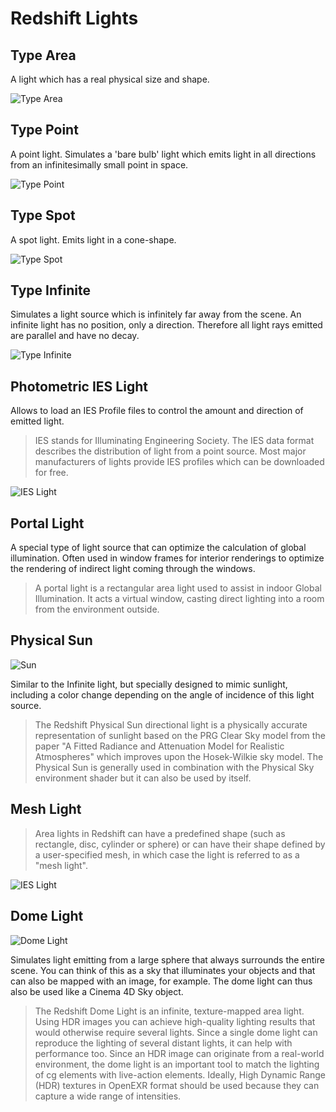 # Redshift Lights

## Type Area

A light which has a real physical size and shape.

![Type Area](assets/redshift-lights-type-area.png)

## Type Point

A point light. Simulates a 'bare bulb' light which emits light in all directions from an infinitesimally small point in space.

![Type Point](assets/redshift-lights-type-point.png)

## Type Spot

A spot light. Emits light in a cone-shape.

![Type Spot](assets/redshift-lights-type-spot.png)

## Type Infinite

Simulates a light source which is infinitely far away from the scene. An infinite light has no position, only a direction. Therefore all light rays emitted are parallel and have no decay.

![Type Infinite](assets/redshift-lights-type-infinite.png)

## Photometric IES Light

Allows to load an IES Profile files to control the amount and direction of emitted light.

> IES stands for Illuminating Engineering Society. The IES data format describes the distribution of light from a point source. Most major manufacturers of lights provide IES profiles which can be downloaded for free.

![IES Light](assets/redshift-lights-ies.png)

## Portal Light

A special type of light source that can optimize the calculation of global illumination. Often used in window frames for interior renderings to optimize the rendering of indirect light coming through the windows.

> A portal light is a rectangular area light used to assist in indoor Global Illumination. It acts a virtual window, casting direct lighting into a room from the environment outside.

## Physical Sun

![Sun](assets/redshift-lights-sun.png)

Similar to the Infinite light, but specially designed to mimic sunlight, including a color change depending on the angle of incidence of this light source.

> The Redshift Physical Sun directional light is a physically accurate representation of sunlight based on the PRG Clear Sky model from the paper "A Fitted Radiance and Attenuation Model for Realistic Atmospheres" which improves upon the Hosek-Wilkie sky model. The Physical Sun is generally used in combination with the Physical Sky environment shader but it can also be used by itself.

## Mesh Light

> Area lights in Redshift can have a predefined shape (such as rectangle, disc, cylinder or sphere) or can have their shape defined by a user-specified mesh, in which case the light is referred to as a "mesh light".

![IES Light](assets/redshift-lights-mesh.png)

## Dome Light

![Dome Light](assets/redshift-lights-dome.png)

Simulates light emitting from a large sphere that always surrounds the entire scene. You can think of this as a sky that illuminates your objects and that can also be mapped with an image, for example. The dome light can thus also be used like a Cinema 4D Sky object.

> The Redshift Dome Light is an infinite, texture-mapped area light. Using HDR images you can achieve high-quality lighting results that would otherwise require several lights. Since a single dome light can reproduce the lighting of several distant lights, it can help with performance too. Since an HDR image can originate from a real-world environment, the dome light is an important tool to match the lighting of cg elements with live-action elements. Ideally, High Dynamic Range (HDR) textures in OpenEXR format should be used because they can capture a wide range of intensities.
